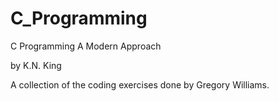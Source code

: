 # C_Programming

C Programming
A Modern Approach

by K.N. King

A collection of the coding exercises done by Gregory Williams.
